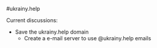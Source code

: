 #ukrainy.help

Current discussions:

- Save the ukrainy.help domain
  - Create a e-mail server to use @ukrainy.help emails
